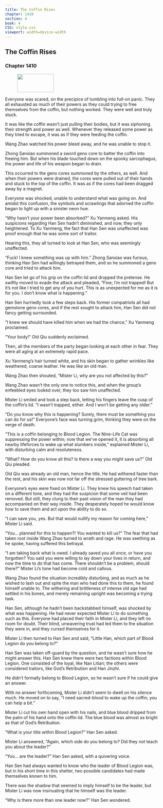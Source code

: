 ```yaml
---
title: The Coffin Rises
chapter: 1410
section: 4
book: 4
CSS: style.css
viewport: width=device-width
---
```


## The Coffin Rises

### Chapter 1410

<figure>
	<img src="../Images/gem.gif" alt="" id="gem" width="120" height="60" />
</figure>

Everyone was scared, on the precipice of tumbling into full-on panic. They all exhausted as much of their powers as they could trying to free themselves from the coffin, but nothing worked. They were well and truly stuck.

It was like the coffin wasn’t just pulling their bodies, but it was siphoning their strength and power as well. Whenever they released some power as they tried to escape, it was as if they were feeding the coffin.

Wang Zhao watched his power bleed away, and he was unable to stop it.

Zhong Sanxiao summoned a sword geno core to batter the coffin into freeing him. But when his blade touched down on the spooky sarcophagus, the power and life of his weapon began to drain.

This occurred to the geno cores summoned by the others, as well. And when their powers were drained, the cores were pulled out of their hands and stuck to the top of the coffin. It was as if the cores had been dragged away by a magnet.

Everyone was shocked, unable to understand what was going on. And amidst this confusion, the symbols and scrawlings that adorned the coffin began to light up with a sinister neon hue.

“Why hasn’t your power been absorbed?” Xu Yanmeng asked. His suspicions regarding Han Sen hadn’t diminished, and now, they only heightened. To Xu Yanmeng, the fact that Han Sen was unaffected was proof enough that he was some sort of traitor.

Hearing this, they all turned to look at Han Sen, who was seemingly unaffected.

“Fuck! I knew something was up with him.” Zhong Sanxiao was furious, thinking Han Sen had willingly betrayed them, and so he summoned a geno core and tried to attack him.

Han Sen let go of his grip on the coffin lid and dropped the pretense. He swiftly moved to evade the attack and pleaded, “Fine; I’m not trapped! But it’s not like I tried to get any of you hurt. This is as unexpected for me as it is for you. I don’t know what is happening.”

Han Sen hurriedly took a few steps back. His former compatriots all had gemstone geno cores, and if the rest sought to attack him, Han Sen did not fancy getting surrounded.

“I knew we should have killed him when we had the chance,” Xu Yanmeng proclaimed.

“Your body!” Old Qiu suddenly exclaimed.

Then, all the members of the party began looking at each other in fear. They were all aging at an extremely rapid pace.

Xu Yanmeng’s hair turned white, and his skin began to gather wrinkles like weathered, coarse leather. He was like an old man.

Wang Zhao then shouted, “Mister Li, why are you not affected by this?”

Wang Zhao wasn’t the only one to notice this, and when the group’s enfeebled eyes looked over, they too saw him unaffected.

Mister Li smiled and took a step back, letting his fingers leave the cusp of the coffin’s lid. “I wasn’t trapped, either. And I won’t be getting any older.”

“Do you know why this is happening? Surely, there must be something you can do for us!” Everyone’s face was turning grim, thinking they were on the verge of death.

“This is a coffin belonging to Blood Legion. The Nine-Life Cat was suppressing the power within; now that we’ve opened it, it is absorbing all nearby lifeforces to wake up what slumbers inside,” explained Mister Li, with disturbing calm and resoluteness.

“What? How do you know all this? Is there a way you might save us?” Old Qiu pleaded.

Old Qiu was already an old man, hence the title. He had withered faster than the rest, and his skin was now not far off the stressed guttering of tree bark.

Everyone’s eyes were fixed on Mister Li. They knew his speech had taken on a different tone, and they had the suspicion that some veil had been removed. But still, they clung to their past vision of the man they had accompanied on their way inside. They desperately hoped he would know how to save them and act upon the ability to do so.

“I can save you, yes. But that would nullify my reason for coming here,” Mister Li said.

“You… planned for this to happen?! You wanted to kill us?” The fear that had taken root inside Wang Zhao turned to wrath and rage. He was seething as he spoke, having suffered this betrayal.

“I am taking back what is owed. I already saved you all once, or have you forgotten? You said you were willing to lay down your lives in return, and now the time to do that has come. There shouldn’t be a problem, should there?” Mister Li’s tone had become cold and callous.

Wang Zhao found the situation incredibly disturbing, and as much as he wished to lash out and spite the man who had done this to them, he found himself unable to. The withering and brittleness of intense old age had settled in his bones, and merely remaining upright was becoming a trying task.

Han Sen, although he hadn’t been backstabbed himself, was shocked by what was happening. He had never expected Mister Li to do something such as this. Everyone had placed their faith in Mister Li, and they left no room for doubt. Their blind, unwavering trust had led them to the situation they were in, and they cursed themselves for it.

Mister Li then turned to Han Sen and said, “Little Han, which part of Blood Legion do you belong to?”

Han Sen was taken off-guard by the question, and he wasn’t sure how he might answer this. Han Sen knew there were two factions within Blood Legion. One consisted of the loyal, like Nan Litian; the others were considered traitors, like God’s Retribution and Han Jinzhi.

He didn’t formally belong to Blood Legion, so he wasn’t sure if he could give an answer.

With no answer forthcoming, Mister Li didn’t seem to dwell on his silence much. He moved on to say, “I need sacred-blood to wake up the coffin; you can help a bit.”

Mister Li cut his own hand open with his nails, and blue blood dripped from the palm of his hand onto the coffin lid. The blue blood was almost as bright as that of God’s Retribution.

“What is your title within Blood Legion?” Han Sen asked.

Mister Li answered, “Again, which side do you belong to? Did they not teach you about the leader?”

“You… are the leader?” Han Sen asked, with a quivering voice.

Han Sen had always wanted to know who the leader of Blood Legion was, but in his short time in this shelter, two possible candidates had made themselves known to him.

There was the shadow that seemed to imply himself to be the leader, but Mister Li was now insinuating that he himself was the leader.

“Why is there more than one leader now?” Han Sen wondered.